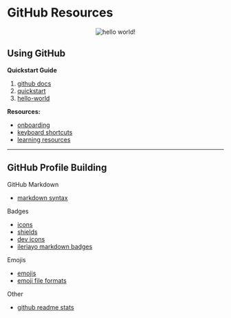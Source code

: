 # GitHub Resources

<div align="center">
<img src="https://lo2y.com/wp-content/uploads/2016/02/hello-world.png" alt="hello world!"/>
</div>

## Using GitHub

**Quickstart Guide**
1. [github docs](https://docs.github.com/en/get-started)
2. [quickstart](https://docs.github.com/en/get-started/quickstart)
3. [hello-world](https://docs.github.com/en/get-started/quickstart/hello-world)

**Resources:**
- [onboarding](https://docs.github.com/en/get-started/onboarding/getting-started-with-your-github-account)
- [keyboard shortcuts](https://docs.github.com/en/get-started/using-github/keyboard-shortcuts)
- [learning resources](https://docs.github.com/en/get-started/quickstart/git-and-github-learning-resources)


---

## GitHub Profile Building

GitHub Markdown
- [markdown syntax](https://www.markdownguide.org/cheat-sheet/#basic-syntax)

Badges
- [icons](https://simpleicons.org/)
- [shields](https://shields.io/)
- [dev icons](https://github.com/devicons/devicon)
- [ileriayo markdown badges](https://github.com/Ileriayo/markdown-badges)

Emojis
- [emojis](https://emojipedia.org/emoji/)
- [emoji file formats](https://www.fileformat.info/info/emoji/list.htm)

Other
- [github readme stats](https://github.com/anuraghazra/github-readme-stats)
